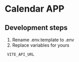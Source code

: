 # Calendar APP

## Development steps

1. Rename .env.template to .env
2. Replace variables for yours

```
 VITE_API_URL
```
